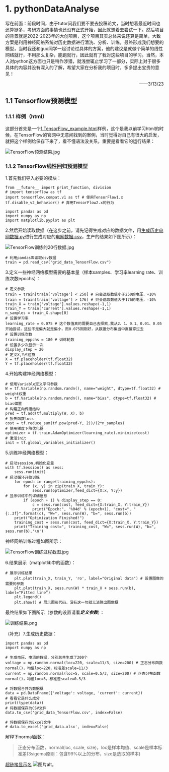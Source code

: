 # 1. pythonDataAnalyse
写在前面：前段时间，由于tutor问我们要不要去投稿论文，当时想着最近时间也还算挺多，考研方面的事情也还没有正式开始，因此就想着去尝试一下。然后项目的背景就是2022-2023年的大创项目，这个项目其实总体来说还算是简单，大致方案是利用神经网络系统对历史数据进行清洗、分析、训练，最终形成我们想要的模型，当时我还和guo同学一起讨论过具体的方案，他的建议是就做个简单的线性网络就行，不用那么复杂，能跑就行，因此就有了我对这些项目的学习。当然，本人对python这方面也只是稍作涉猎，就浅尝辄止学习了一部分，实际上对于很多具体的内容并没有深入的了解，希望大家在分析我的项目时，多多提出宝贵的意见！
<p align='right'>——3/13/23</p>

## 1.1 Tensorflow预测模型

### 1.1.1 样例（html）
这部分首先是一个[1.TensorFlow_example.html](https://github.com/LoveQinxia/pythonDataAnalyse/blob/main/Tensorflow%E9%A2%84%E6%B5%8B%E6%A8%A1%E5%9E%8B/1.TensorFlow_example.html "1.TensorFlow_example.html")样例，这个是我以前学习html的时候，在TensorFlow的官网中无意间找到的案例，当时觉得对自己有很大的启发，就把这个样例给保存下来了，看不懂语法没关系，重要是看看它的运行结果：

![TensorFlow预测结果.jpg](https://github.com/LoveQinxia/pythonDataAnalyse/blob/main/source/TensorFlow%E9%A2%84%E6%B5%8B%E7%BB%93%E6%9E%9C.jpg)

### 1.1.2 TensorFlow线性回归预测模型
1.首先我们导入必要的模块：
~~~
from __future__ import print_function, division
# import tensorflow as tf
import tensorflow.compat.v1 as tf # 使用TensorFlow1.x
tf.disable_v2_behavior() # 弃用TensorFlow2.x的行为

import pandas as pd
import numpy as np
import matplotlib.pyplot as plt
~~~

2.然后开始读取数据（在这步之前，请先记得生成对应的数据文件，用[生成历史电网数据.py](https://github.com/LoveQinxia/pythonDataAnalyse/blob/main/Tensorflow%E9%A2%84%E6%B5%8B%E6%A8%A1%E5%9E%8B/%E7%94%9F%E6%88%90%E5%8E%86%E5%8F%B2%E7%94%B5%E7%BD%91%E6%95%B0%E6%8D%AE.py "生成历史数据.py")进行生成对应的[电网数据.csv](https://github.com/LoveQinxia/pythonDataAnalyse/blob/main/Tensorflow%E9%A2%84%E6%B5%8B%E6%A8%A1%E5%9E%8B/grid_data_TensorFlow.csv)，生产的结果如下图所示）：

![TensorFlow训练的20行数据.jpg](https://github.com/LoveQinxia/pythonDataAnalyse/blob/main/source/TensorFlow%E8%AE%AD%E7%BB%83%E7%9A%8420%E8%A1%8C%E6%95%B0%E6%8D%AE.jpg)
~~~
# 利用pandas库读取csv数据
train = pd.read_csv("grid_data_TensorFlow.csv")
~~~

3.定义一些神经网络模型需要的基本量（样本samples、学习率learning rate、训练次数epochs）：
~~~
# 定义参数
train = train[train['voltage'] < 250] # 只会选取数值小于250的电压，+10%
train = train[train['voltage'] > 176] # 只会选取数值大于176的电压，-10%
train_X = train['voltage'].values.reshape(-1,1)
train_Y = train['current'].values.reshape(-1,1)
n_samples = train_X.shape[0]
# 设置学习率
learning_rate = 0.075 # 这个数值真的需要自己去探索,我从2、1、0.1、0.01、0.05开始尝试，这些不是偏大就是偏小，而0.075刚刚好，从数据分布集当中直接穿过去
# 设置训练次数
training_eppchs = 180 # 训练轮数
# 设置多少次显示一次
display_step = 20
# 定义X,Y占位符
X = tf.placeholder(tf.float32)
Y = tf.placeholder(tf.float32)
~~~

4.开始构建神经网络模型：
~~~
# 使用Variable定义学习参数
W = tf.Variable(np.random.randn(), name="weight", dtype=tf.float32) # weight权重
b = tf.Variable(np.random.randn(), name="bias", dtype=tf.float32) # bias偏置
# 构建正向传播结构
pred = tf.add(tf.multiply(W, X), b)
# 损失函数loss
cost = tf.reduce_sum(tf.pow(pred-Y, 2))/(2*n_samples)
# 使用梯度下降优化器
optimizer = tf.train.AdamOptimizer(learning_rate).minimize(cost)
# 激活init
init = tf.global_variables_initializer()
~~~

5.训练神经网络模型：
~~~
# 启动session,初始化变量
with tf.Session() as sess:
    sess.run(init)
# 启动循环开始训练
    for epoch in range(training_eppchs):
        for (x, y) in zip(train_X, train_Y):
            sess.run(optimizer,feed_dict={X:x, Y:y})
# 显示训练中的详细信息
        if (epoch + 1) % display_step == 0:
            c = sess.run(cost, feed_dict={X:train_X, Y:train_Y})
            print("Epoch:", '%04d' % (epoch+1), "cost=", "{:.3f}".format(c), "W=", sess.run(W), "b=", sess.run(b))
    print("Optimization Finished!")
    training_cost = sess.run(cost, feed_dict={X:train_X, Y:train_Y})
    print("Training cost=", training_cost, "W=", sess.run(W), "b=", sess.run(b),'\n')
~~~
神经网络训练过程如图所示：

![TensorFlow训练过程截图.jpg](https://github.com/LoveQinxia/pythonDataAnalyse/blob/main/source/TensorFlow%E8%AE%AD%E7%BB%83%E8%BF%87%E7%A8%8B%E6%88%AA%E5%9B%BE.jpg)

6.结果展示（matplotlib中的函数）：
~~~
# 展示训练结果
    plt.plot(train_X, train_Y, 'ro', label="Original data") # 设置图像的需要的参数
    plt.plot(train_X, sess.run(W) * train_X + sess.run(b), label="Fitted line")
    plt.legend()
    plt.show() # 展示图形代码，没有这一句就无法弹出图像框
~~~
最终结果如下图所示（参数的设置请看***定义参数***）：

![训练结果.png](https://github.com/LoveQinxia/pythonDataAnalyse/blob/main/source/1-1%E3%80%81200-0.1-180.png)

（补充）7.生成历史数据：
~~~
import pandas as pd
import numpy as np

# 生成电压、电流的数据，分别总共生成了200个
voltage = np.random.normal(loc=220, scale=11/3, size=200) # 正态分布函数normal()，均值loc=220，标准差scale=11/3
current = np.random.normal(loc=5, scale=0.5/3, size=200) # 正态分布函数normal()，均值loc=5，标准差scale=0.5/3

# 将数据合并为数据框
data = pd.DataFrame({'voltage': voltage, 'current': current})
# 看看它是什么成分
print(type(data))
# 将数据保存为CSV文件
data.to_csv('grid_data_TensorFlow.csv', index=False)

# 将数据保存为Excel文件
# data.to_excel('grid_data.xlsx', index=False)
~~~

解释下normal函数：
>正态分布函数，normal(loc, scale, size)，loc是样本均值、scale是样本标准差(3sigema原则：包含99%以上的分布，size是选取的样本)

[超链接显示名](超链接地址 "超链接title")
![图片alt](图片链接 "图片title")。
